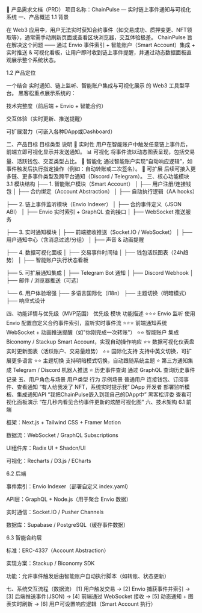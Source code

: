 🚀 产品需求文档（PRD）
项目名称：ChainPulse — 实时链上事件通知与可视化系统
一、产品概述
1.1 背景

在 Web3 应用中，用户无法实时获知合约事件（如交易成功、质押变更、NFT领取等），通常需手动刷新页面或查看区块浏览器，交互体验极差。
ChainPulse 旨在解决这个问题 —— 通过 Envio 事件索引 + 智能账户（Smart Account）集成 + 实时推送 & 可视化看板，让用户即时收到链上事件提醒，并通过动态数据面板直观展示整个系统状态。

1.2 产品定位

一个结合 实时通知、链上监听、智能账户集成与可视化展示 的 Web3 工具型平台。
黑客松重点展示系统的：

技术完整度（前后端 + Envio + 智能合约）

交互体验（实时更新、推送提醒）

可扩展潜力（可嵌入各种DApp或Dashboard）

二、产品目标
目标类型	说明
🔔 实时性	用户在智能账户中触发任意链上事件后，前端立即可视化显示并发送通知。
📊 可视化	将事件流以动态图表呈现，包括交易量、活跃钱包、交互类型占比。
🧠 智能化	通过智能账户实现“自动响应逻辑”，如事件触发后执行指定操作（例如：自动转账或二次签名）。
🧩 可扩展	后续可接入更多链、更多事件类型及跨平台通知（Discord / Telegram）。
三、核心功能模块
3.1 模块结构
├── 1. 智能账户模块（Smart Account）
│   ├── 用户注册/连接钱包
│   ├── 合约绑定（Account Abstraction）
│   ├── 自动执行逻辑（AA hooks）

├── 2. 链上事件监听模块（Envio Indexer）
│   ├── 合约事件定义（JSON ABI）
│   ├── Envio 实时索引 + GraphQL 查询接口
│   ├── WebSocket 推送服务

├── 3. 实时通知模块
│   ├── 前端接收推送（Socket.IO / WebSocket）
│   ├── 用户通知中心（含消息过滤/分组）
│   ├── 声音 & 动画提醒

├── 4. 数据可视化面板
│   ├── 交易事件时间轴
│   ├── 钱包活跃图表（24h趋势）
│   ├── 智能账户执行状态看板

├── 5. 可扩展通知集成
│   ├── Telegram Bot 通知
│   ├── Discord Webhook
│   ├── 邮件 / 浏览器推送（可选）

└── 6. 用户体验增强
    ├── 多语言国际化（i18n）
    ├── 主题切换（明暗模式）
    ├── 响应式设计

四、功能详情与优先级（MVP范围）
优先级	模块	功能描述
⭐⭐⭐	Envio 监听	使用 Envio 配置自定义合约事件索引，监听实时事件流
⭐⭐⭐	前端通知系统	WebSocket + 动画推送提醒（如"你刚完成一次转账"）
⭐⭐	智能账户	集成 Biconomy / Stackup Smart Account，实现自动操作响应
⭐⭐	数据可视化仪表盘	实时更新图表（活跃账户、交易量趋势）
⭐⭐	国际化支持	支持中英文切换，可扩展更多语言
⭐⭐	主题切换	支持明暗模式切换，自动跟随系统主题
⭐	第三方通知集成	Telegram / Discord 机器人推送
⭐	历史事件查询	通过 GraphQL 查询历史事件记录
五、用户角色与场景
用户类型	行为	示例场景
普通用户	连接钱包、订阅事件、查看通知	“有人给我发了 NFT，系统实时提示我”
DApp 开发者	部署监听模板、集成通知API	“我把ChainPulse嵌入到我自己的DApp中”
黑客松评委	查看可视化面板演示	“在几秒内看见合约事件更新的炫酷可视化图”
六、技术架构
6.1 前端

框架：Next.js + Tailwind CSS + Framer Motion

数据流：WebSocket / GraphQL Subscriptions

UI组件库：Radix UI + Shadcn/UI

可视化：Recharts / D3.js / ECharts

6.2 后端

事件索引：Envio Indexer（部署自定义 index.yaml）

API层：GraphQL + Node.js（用于聚合 Envio 数据）

实时通信：Socket.IO / Pusher Channels

数据库：Supabase / PostgreSQL（缓存事件数据）

6.3 智能合约层

标准：ERC-4337（Account Abstraction）

实现方案：Stackup / Biconomy SDK

功能：允许事件触发后由智能账户自动执行脚本（如转账、状态更新）

七、系统交互流程（数据流）
[1] 用户触发交易 → 
[2] Envio 捕获事件并索引 →
[3] 后端推送事件(JSON) →
[4] 前端通过 WebSocket 接收 →
[5] 动态通知 + 图表实时刷新 →
[6] 用户可设置响应逻辑（Smart Account 执行）
